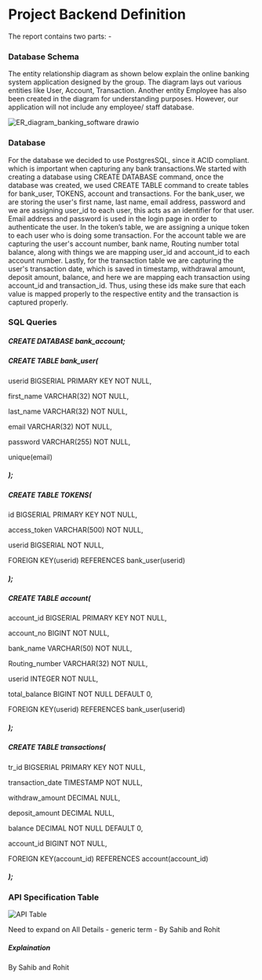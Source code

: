 # Project Backend Definition

The report contains two parts: -

### Database Schema

The entity relationship diagram as shown below explain the online banking system application designed by the group. The diagram lays out various entities like User, Account, Transaction. Another entity Employee has also been created in the diagram for understanding purposes. However, our application will not include any employee/ staff database.

![ER_diagram_banking_software drawio](https://user-images.githubusercontent.com/86423179/160428576-1156befe-535b-4b20-a2f2-f3b73a4dd693.svg)

### Database
For the database we decided to use PostgresSQL, since it ACID compliant. which is important when capturing any bank transactions.We started with creating a database using CREATE DATABASE command, once the database was created, we used CREATE TABLE command to create tables for bank_user, TOKENS, account and transactions. For the bank_user, we are storing the user's first name, last name, email address, password and we are assigning user_id to each user, this acts as an identifier for that user. Email address and password is used in the login page in order to authenticate the user. In the token’s table, we are assigning a unique token to each user who is doing some transaction. For the account table we are capturing the user's account number, bank name, Routing number total balance, along with things we are mapping user_id and account_id to each account number. Lastly, for the transaction table we are capturing the user's transaction date, which is saved in timestamp, withdrawal amount, deposit amount, balance, and here we are mapping each transaction using account_id and transaction_id. Thus, using these ids make sure that each value is mapped properly to the respective entity and the transaction is captured properly.

### SQL Queries
##### CREATE DATABASE bank_account;

##### CREATE TABLE bank_user(

userid BIGSERIAL PRIMARY KEY NOT NULL,

  first_name VARCHAR(32) NOT NULL,

  last_name VARCHAR(32) NOT NULL,

  email VARCHAR(32) NOT NULL,

  password VARCHAR(255) NOT NULL,

  unique(email)
##### );

##### CREATE TABLE TOKENS(

id BIGSERIAL PRIMARY KEY NOT NULL,

access_token VARCHAR(500) NOT NULL, 

userid BIGSERIAL NOT NULL,

FOREIGN KEY(userid) REFERENCES bank_user(userid)
##### );

##### CREATE TABLE account(
    
account_id BIGSERIAL PRIMARY KEY NOT NULL,

account_no BIGINT NOT NULL,
    
bank_name VARCHAR(50) NOT NULL,
    
Routing_number VARCHAR(32) NOT NULL,
    
userid INTEGER NOT NULL,
    
total_balance BIGINT NOT NULL DEFAULT 0,
    
FOREIGN KEY(userid) REFERENCES bank_user(userid)
##### );

##### CREATE TABLE transactions(

tr_id BIGSERIAL PRIMARY KEY NOT NULL,
    
transaction_date TIMESTAMP NOT NULL,
    
withdraw_amount DECIMAL NULL,
    
deposit_amount DECIMAL NULL,
    
balance DECIMAL NOT NULL DEFAULT 0,
    
account_id BIGINT NOT NULL,
    
FOREIGN KEY(account_id) REFERENCES account(account_id)
##### );




### API Specification Table

![API Table](https://user-images.githubusercontent.com/86423179/160429550-6e11f841-50b1-47f2-b68a-25b4db35e330.png)


Need to expand on All Details - generic term - By Sahib and Rohit




##### Explaination

By Sahib and Rohit
